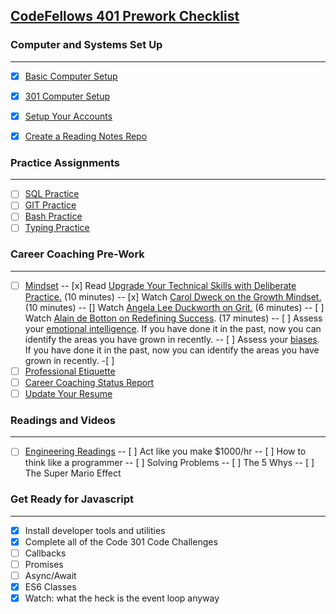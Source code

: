 ## [CodeFellows 401 Prework Checklist](https://codefellows.github.io/code-401-javascript-guide/curriculum/prework/)

### Computer and Systems Set Up
___
- [x] [Basic Computer Setup](https://codefellows.github.io/setup-guide/)
- [x] [301 Computer Setup](https://codefellows.github.io/setup-guide/code-301/)
- [x] [Setup Your Accounts](https://codefellows.github.io/common_curriculum/prework/setup-your-accounts)
- [x] [Create a Reading Notes Repo](https://codefellows.github.io/common_curriculum/prework/setup-readings)


### Practice Assignments
___
- [ ] [SQL Practice](401/SQL-practice.md)
- [ ] [GIT Practice](401/gitpractice.md)
- [ ] [Bash Practice](401/bash-practice.md)
- [ ] [Typing Practice](401/typing-practice.md)

### Career Coaching Pre-Work
--- 
- [ ] [Mindset](https://codefellows.github.io/common_curriculum/career_coaching/401/prework/mindset)
-- [x] Read [Upgrade Your Technical Skills with Deliberate Practice.](https://web.archive.org/web/20160616225417/http://www.happybearsoftware.com/upgrade-your-technical-skills-with-deliberate-practice) (10 minutes)
-- [x] Watch [Carol Dweck on the Growth Mindset.](https://www.ted.com/talks/carol_dweck_the_power_of_believing_that_you_can_improve?language=en) (10 minutes)
-- [] Watch [Angela Lee Duckworth on Grit.](https://www.ted.com/talks/angela_lee_duckworth_grit_the_power_of_passion_and_perseverance/comments) (6 minutes)
-- [ ] Watch [Alain de Botton on Redefining Success](https://www.ted.com/talks/alain_de_botton_a_kinder_gentler_philosophy_of_success). (17 minutes)
-- [ ] Assess your [emotional intelligence](https://codefellows.github.io/common_curriculum/career_coaching/201/emotional-intelligence-assessment.pdf). If you have done it in the past, now you can identify the areas you have grown in recently.
-- [ ] Assess your [biases](https://codefellows.github.io/common_curriculum/career_coaching/301/bias-assessment.pdf). If you have done it in the past, now you can identify the areas you have grown in recently.
    -[ ]
- [ ] [Professional Etiquette](https://codefellows.github.io/common_curriculum/career_coaching/401/prework/professional-etiquette)
- [ ] [Career Coaching Status Report](https://codefellows.github.io/common_curriculum/career_coaching/401/prework/status-report)
- [ ] [Update Your Resume](https://codefellows.github.io/common_curriculum/career_coaching/401/prework/update-your-resume)

### Readings and Videos
___
- [ ] [Engineering Readings](https://codefellows.github.io/common_curriculum/prework/engineering-readings)
-- [ ] Act like you make $1000/hr
-- [ ] How to think like a programmer
-- [ ] Solving Problems
-- [ ] The 5 Whys
-- [ ] The Super Mario Effect

### Get Ready for Javascript
___
- [x]  Install developer  tools and utilities
- [x] Complete all of the Code 301 Code Challenges
- [ ] Callbacks
- [ ] Promises
- [ ] Async/Await
- [x] ES6 Classes
- [x] Watch: what the heck is the event loop anyway